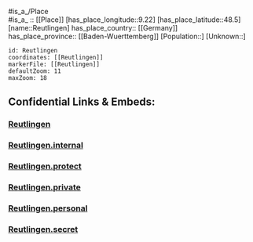 ﻿---
location: [48.5,9.22] 
mapzoom: [7,12] 
mapmarker: city 
type: City
tags:
- geo/City


SpocWebEntityId: 33721
isDeleted: false
confidential: public

---
#is_a_/Place  
#is_a_ :: [[Place]] 
[has_place_longitude::9.22] 
[has_place_latitude::48.5] 
[name::Reutlingen] 
has_place_country:: [[Germany]]  
has_place_province:: [[Baden-Wuerttemberg]] 
[Population::] 
[Unknown::] 


```leaflet
id: Reutlingen
coordinates: [[Reutlingen]] 
markerFile: [[Reutlingen]] 
defaultZoom: 11 
maxZoom: 18
```


## Confidential Links & Embeds: 

### [Reutlingen](/_public/Earth/Continent/Europe/Europe~Central/Germany/Germany~West/Baden-Wuerttemberg/counties~BW/Reutlingen/cities~Reutlingen/Reutlingen-city/City/Reutlingen.md) 

### [Reutlingen.internal](/_internal/Earth/Continent/Europe/Europe~Central/Germany/Germany~West/Baden-Wuerttemberg/counties~BW/Reutlingen/cities~Reutlingen/Reutlingen-city/City/Reutlingen.internal.md) 

### [Reutlingen.protect](/_protect/Earth/Continent/Europe/Europe~Central/Germany/Germany~West/Baden-Wuerttemberg/counties~BW/Reutlingen/cities~Reutlingen/Reutlingen-city/City/Reutlingen.protect.md) 

### [Reutlingen.private](/_private/Earth/Continent/Europe/Europe~Central/Germany/Germany~West/Baden-Wuerttemberg/counties~BW/Reutlingen/cities~Reutlingen/Reutlingen-city/City/Reutlingen.private.md) 

### [Reutlingen.personal](/_personal/Earth/Continent/Europe/Europe~Central/Germany/Germany~West/Baden-Wuerttemberg/counties~BW/Reutlingen/cities~Reutlingen/Reutlingen-city/City/Reutlingen.personal.md) 

### [Reutlingen.secret](/_secret/Earth/Continent/Europe/Europe~Central/Germany/Germany~West/Baden-Wuerttemberg/counties~BW/Reutlingen/cities~Reutlingen/Reutlingen-city/City/Reutlingen.secret.md) 
